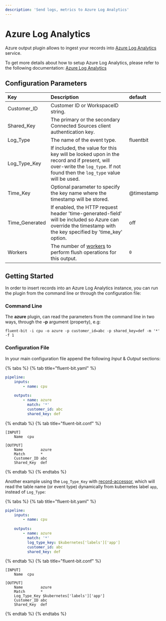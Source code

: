 ```yaml
---
description: 'Send logs, metrics to Azure Log Analytics'
---
```


# Azure Log Analytics

Azure output plugin allows to ingest your records into [Azure Log Analytics](https://azure.microsoft.com/en-us/services/log-analytics/) service.

To get more details about how to setup Azure Log Analytics, please refer to the following documentation: [Azure Log Analytics](https://docs.microsoft.com/en-us/azure/log-analytics/)

## Configuration Parameters

| Key | Description | default |
| :--- | :--- | :--- |
| Customer\_ID | Customer ID or WorkspaceID string. |  |
| Shared\_Key | The primary or the secondary Connected Sources client authentication key. |  |
| Log\_Type | The name of the event type. | fluentbit |
| Log_Type_Key | If included, the value for this key will be looked upon in the record and if present, will over-write the `log_type`. If not found then the `log_type` value will be used. | |
| Time\_Key | Optional parameter to specify the key name where the timestamp will be stored. | @timestamp |
| Time\_Generated | If enabled, the HTTP request header 'time-generated-field' will be included so Azure can override the timestamp with the key specified by 'time_key' option. | off |
| Workers | The number of [workers](../../administration/multithreading.md#outputs) to perform flush operations for this output. | `0` |

## Getting Started

In order to insert records into an Azure Log Analytics instance, you can run the plugin from the command line or through the configuration file:

### Command Line

The **azure** plugin, can read the parameters from the command line in two ways, through the **-p** argument \(property\), e.g:

```shell
fluent-bit -i cpu -o azure -p customer_id=abc -p shared_key=def -m '*' -f 1
```

### Configuration File

In your main configuration file append the following _Input_ & _Output_ sections:

{% tabs %}
{% tab title="fluent-bit.yaml" %}

```yaml
pipeline:
    inputs:
        - name: cpu
          
    outputs:
        - name: azure
          match: '*'
          customer_id: abc
          shared_key: def      
```

{% endtab %}
{% tab title="fluent-bit.conf" %}

```text
[INPUT]
    Name  cpu

[OUTPUT]
    Name        azure
    Match       *
    Customer_ID abc
    Shared_Key  def
```

{% endtab %}
{% endtabs %}

Another example using the `Log_Type_Key` with [record-accessor](https://docs.fluentbit.io/manual/administration/configuring-fluent-bit/classic-mode/record-accessor), which will read the table name (or event type) dynamically from kubernetes label `app`, instead of `Log_Type`:

{% tabs %}
{% tab title="fluent-bit.yaml" %}

```yaml
pipeline:
    inputs:
        - name: cpu
          
    outputs:
        - name: azure
          match: '*'
          log_type_key: $kubernetes['labels']['app']
          customer_id: abc
          shared_key: def      
```

{% endtab %}
{% tab title="fluent-bit.conf" %}

```text
[INPUT]
    Name  cpu

[OUTPUT]
    Name        azure
    Match       *
    Log_Type_Key $kubernetes['labels']['app']
    Customer_ID abc
    Shared_Key  def
```

{% endtab %}
{% endtabs %}